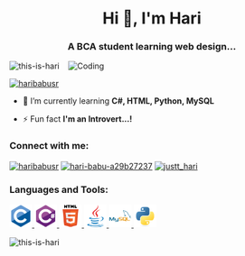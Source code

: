 <h1 align="center">Hi 👋, I'm Hari</h1>
<h3 align="center">A BCA student learning web design...</h3>
<img align="right" alt="Coding" width="400" src="https://encrypted-tbn0.gstatic.com/images?q=tbn:ANd9GcT19WFanmRtKhXJmG-tuM1U5c7CCoP0GjWjrg&usqp=CAU">

<p align="left"> <img src="https://komarev.com/ghpvc/?username=this-is-hari&label=Profile%20views&color=0e75b6&style=flat" alt="this-is-hari" /> </p>

<!p align="left"> <a href="https://twitter.com/haribabusr" target="blank"><img src="https://img.shields.io/twitter/follow/haribabusr?logo=twitter&style=for-the-badge" alt="haribabusr" /></a> <!/p>

- 🌱 I’m currently learning **C#, HTML, Python, MySQL**

- ⚡ Fun fact **I'm an Introvert...!**

<h3 align="left">Connect with me:</h3>
<p align="left">
<a href="https://twitter.com/haribabusr" target="blank"><img align="center" src="https://raw.githubusercontent.com/rahuldkjain/github-profile-readme-generator/master/src/images/icons/Social/twitter.svg" alt="haribabusr" height="30" width="40" /></a>
<a href="https://linkedin.com/in/hari-babu-a29b27237" target="blank"><img align="center" src="https://raw.githubusercontent.com/rahuldkjain/github-profile-readme-generator/master/src/images/icons/Social/linked-in-alt.svg" alt="hari-babu-a29b27237" height="30" width="40" /></a>
<a href="https://instagram.com/justt_hari" target="blank"><img align="center" src="https://raw.githubusercontent.com/rahuldkjain/github-profile-readme-generator/master/src/images/icons/Social/instagram.svg" alt="justt_hari" height="30" width="40" /></a>
</p>

<h3 align="left">Languages and Tools:</h3>
<p align="left"> <a href="https://www.cprogramming.com/" target="_blank" rel="noreferrer"> <img src="https://raw.githubusercontent.com/devicons/devicon/master/icons/c/c-original.svg" alt="c" width="40" height="40"/> </a> <a href="https://www.w3schools.com/cs/" target="_blank" rel="noreferrer"> <img src="https://raw.githubusercontent.com/devicons/devicon/master/icons/csharp/csharp-original.svg" alt="csharp" width="40" height="40"/> </a> <a href="https://www.w3.org/html/" target="_blank" rel="noreferrer"> <img src="https://raw.githubusercontent.com/devicons/devicon/master/icons/html5/html5-original-wordmark.svg" alt="html5" width="40" height="40"/> </a> <a href="https://www.java.com" target="_blank" rel="noreferrer"> <img src="https://raw.githubusercontent.com/devicons/devicon/master/icons/java/java-original.svg" alt="java" width="40" height="40"/> </a> <a href="https://www.mysql.com/" target="_blank" rel="noreferrer"> <img src="https://raw.githubusercontent.com/devicons/devicon/master/icons/mysql/mysql-original-wordmark.svg" alt="mysql" width="40" height="40"/> </a> <a href="https://www.python.org" target="_blank" rel="noreferrer"> <img src="https://raw.githubusercontent.com/devicons/devicon/master/icons/python/python-original.svg" alt="python" width="40" height="40"/> </a> </p>

<p><img align="center" src="https://github-readme-streak-stats.herokuapp.com/?user=this-is-hari&" alt="this-is-hari" /></p>
